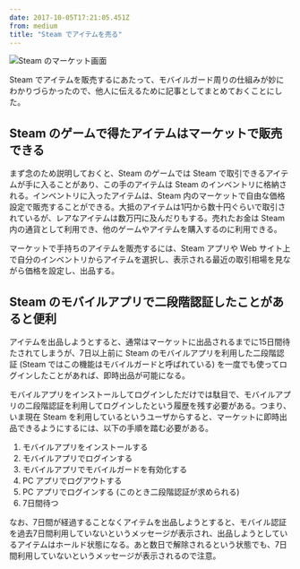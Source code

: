 ```yaml
---
date: 2017-10-05T17:21:05.451Z
from: medium
title: "Steam でアイテムを売る"
---
```


![Steam のマーケット画面](https://cdn-images-1.medium.com/max/800/1*SfA7p5pC4V0R89UPsXNmcQ.png "Steam のマーケット画面")

Steam でアイテムを販売するにあたって、モバイルガード周りの仕組みが妙にわかりづらかったので、他人に伝えるために記事としてまとめておくことにした。

## Steam のゲームで得たアイテムはマーケットで販売できる

まず念のため説明しておくと、Steam のゲームでは Steam で取引できるアイテムが手に入ることがあり、この手のアイテムは Steam のインベントリに格納される。インベントリに入ったアイテムは、Steam 内のマーケットで自由な価格設定で販売することができる。大抵のアイテムは1円から数十円ぐらいで取引されているが、レアなアイテムは数万円に及んだりもする。売れたお金は Steam 内の通貨として利用でき、他のゲームやアイテムを購入するのに利用できる。

マーケットで手持ちのアイテムを販売するには、Steam アプリや Web サイト上で自分のインベントリからアイテムを選択し、表示される最近の取引相場を見ながら価格を設定し、出品する。

## Steam のモバイルアプリで二段階認証したことがあると便利

アイテムを出品しようとすると、通常はマーケットに出品されるまでに15日間待たされてしまうが、7日以上前に Steam のモバイルアプリを利用した二段階認証 (Steam ではこの機能はモバイルガードと呼ばれている) を一度でも使ってログインしたことがあれば、即時出品が可能になる。

モバイルアプリをインストールしてログインしただけでは駄目で、モバイルアプリの二段階認証を利用してログインしたという履歴を残す必要がある。つまり、いま現在 Steam を利用しているというユーザからすると、マーケットに即時出品できるようにするには、以下の手順を踏む必要がある。

1.  モバイルアプリをインストールする
2.  モバイルアプリでログインする
3.  モバイルアプリでモバイルガードを有効化する
4.  PC アプリでログアウトする
5.  PC アプリでログインする (このとき二段階認証が求められる)
6.  7日間待つ

なお、7日間が経過することなくアイテムを出品しようとすると、モバイル認証を過去7日間利用していないというメッセージが表示され、出品しようとしているアイテムはホールド状態になる。あと数日で解除されるという状態でも、7日間利用していないというメッセージが表示されるので注意。
